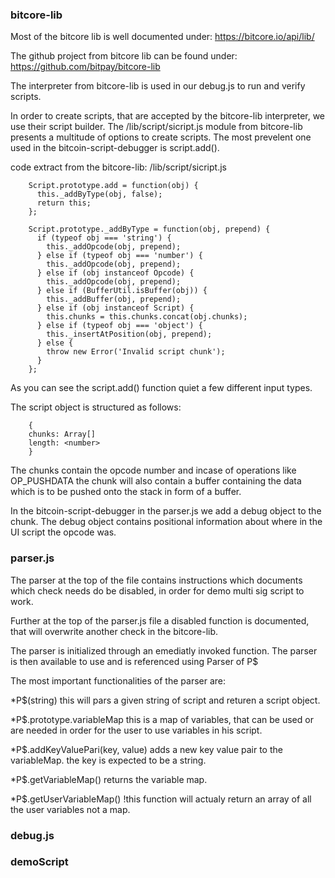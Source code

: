 ### bitcore-lib

Most of the bitcore lib is well documented under: https://bitcore.io/api/lib/

The github project from bitcore lib can be found under: https://github.com/bitpay/bitcore-lib

The interpreter from bitcore-lib is used in our debug.js to run and verify scripts.

In order to create scripts, that are accepted by the bitcore-lib interpreter, we use their script builder.
The /lib/script/sicript.js module from bitcore-lib presents a multitude of options to create scripts. 
The most prevelent one used in the bitcoin-script-debugger is script.add().


code extract from the bitcore-lib: /lib/script/sicript.js
```$xslt
    Script.prototype.add = function(obj) {
      this._addByType(obj, false);
      return this;
    };
    
    Script.prototype._addByType = function(obj, prepend) {
      if (typeof obj === 'string') {
        this._addOpcode(obj, prepend);
      } else if (typeof obj === 'number') {
        this._addOpcode(obj, prepend);
      } else if (obj instanceof Opcode) {
        this._addOpcode(obj, prepend);
      } else if (BufferUtil.isBuffer(obj)) {
        this._addBuffer(obj, prepend);
      } else if (obj instanceof Script) {
        this.chunks = this.chunks.concat(obj.chunks);
      } else if (typeof obj === 'object') {
        this._insertAtPosition(obj, prepend);
      } else {
        throw new Error('Invalid script chunk');
      }
    };
```
As you can see the script.add() function quiet a few different input types.

The script object is structured as follows:

```$xslt
    {
    chunks: Array[]
    length: <number>
    }
```
The chunks contain the opcode number and incase of operations like OP_PUSHDATA the chunk will also contain a
buffer containing the data which is to be pushed onto the stack in form of a buffer.

In the bitcoin-script-debugger in the parser.js we add a debug object to the chunk. The debug object contains positional information about 
where in the UI script the opcode was.


### parser.js

The parser at the top of the file contains instructions which documents which check needs do be disabled, in order for 
demo multi sig script to work.


Further at the top of the parser.js file a disabled function is documented, that will overwrite 
another check in the bitcore-lib.

The parser is initialized through an emediatly invoked function. The parser is then available to use and is referenced using Parser of P$

The most important functionalities of the parser are:

*P$(string) this will pars a given string of script and returen a script object.

*P$.prototype.variableMap this is a map of variables, that can be used or are needed in order for the user to use variables in his script.

*P$.addKeyValuePari(key, value) adds a new key value pair to the variableMap. the key is expected to be a string.

*P$.getVariableMap() returns the variable map.

*P$.getUserVariableMap() !this function will actualy return an array of all the user variables not a map.



### debug.js

### demoScript

